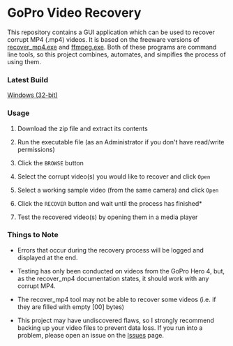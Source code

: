 # GoPro Video Recovery
This repository contains a GUI application which can be used to recover corrupt MP4 (.mp4) videos. It is based on the freeware versions of <a href="https://www.videohelp.com/software/recover-mp4-to-h264">recover_mp4.exe</a> and <a href="https://ffmpeg.zeranoe.com/builds/">ffmpeg.exe</a>. Both of these programs are command line tools, so this project combines, automates, and simpifies the process of using them.
### Latest Build
<a href="https://github.com/Tornadocraver/GoPro-Video-Recovery/releases/latest">Windows (32-bit)</a>
### Usage
1. Download the zip file and extract its contents

2. Run the executable file (as an Administrator if you don't have read/write permissions)

3. Click the `BROWSE` button

4. Select the corrupt video(s) you would like to recover and click `Open`

5. Select a working sample video (from the same camera) and click `Open`

6. Click the `RECOVER` button and wait until the process has finished*

7. Test the recovered video(s) by opening them in a media player
### Things to Note
* Errors that occur during the recovery process will be logged and displayed at the end.

* Testing has only been conducted on videos from the GoPro Hero 4, but, as the recover_mp4 documentation states, it should work with any corrupt MP4.

* The recover_mp4 tool may not be able to recover some videos (i.e. if they are filled with empty [00] bytes)

* This project may have undiscovered flaws, so I strongly recommend backing up your video files to prevent data loss. If you run into a problem, please open an issue on the <a href="https://github.com/Tornadocraver/GoPro-Video-Recovery/issues">Issues</a> page.
